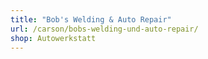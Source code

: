 ```yaml
---
title: "Bob's Welding & Auto Repair"
url: /carson/bobs-welding-und-auto-repair/
shop: Autowerkstatt
---
```

